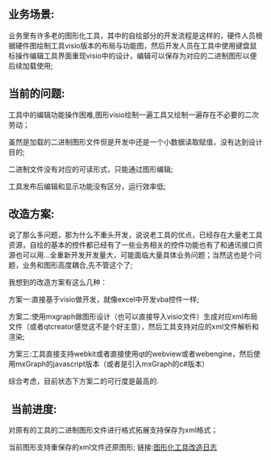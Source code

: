 业务场景:
-----

业务里有许多老的图形化工具，其中的自绘部分的开发流程是这样的，硬件人员根据硬件图绘制工具visio版本的布局与功能图，然后开发人员在工具中使用键盘鼠标操作编辑工具界面重现visio中的设计，编辑可以保存为对应的二进制图形以便后续加载使用;

当前的问题:
------

工具中的编辑功能操作困难,图形visio绘制一遍工具又绘制一遍存在不必要的二次劳动；

虽然是加载的二进制图形文件但是开发中还是一个小数据读取赋值，没有达到设计目的;

二进制文件没有对应的可读形式，只能通过图形编辑;

工具发布后编辑和显示功能没有区分，运行效率低;

改造方案:
-----

说了那么多问题，那为什么不重头开发，说说老工具的优点，已经存在大量老工具资源，自绘的基本的控件都已经有了一些业务相关的控件功能也有了和通讯接口资源也可以用...全重新开发开发量大，可能面临大量具体业务问题；当然这也是个问题，业务和图形高度耦合,先不管这个了;

我想到的改造方案有这么几种：

方案一:直接基于visio做开发，就像excel中开发vba控件一样;

方案二:使用mxgraph做图形设计（也可以直接导入visio文件）生成对应xml布局文件（或者qtcreator感觉这不是个好主意），然后工具支持对应的xml文件解析和渲染;

方案三:工具直接支持webkit或者直接使用qt的webview或者webengine，然后使用mxGraph的javascript版本（或者是引入mxGraph的c#版本）

综合考虑，目前状态下方案二的可行度是最高的.

 当前进度:
------

对原有的工具的二进制图形文件进行格式拓展支持保存为xml格式；

当前图形支持重保存的xml文件还原图形;
链接:[图形化工具改造日志](https://bbs.huaweicloud.com/blogs/a92a2a1506b711e9bd5a7ca23e93a891)